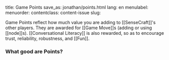 title: Game Points
save_as: jonathan/points.html
lang: en
menulabel:
menuorder:
contentclass: content-issue
slug:

Game Points reflect how much value you are adding to [[SenseCraft]]'s other players. They are awarded for [[Game Move]]s (adding or using [[node]]s). [[Conversational Literacy]] is also rewarded, so as to encourage trust, reliability, robustness, and [[Fun]].

### What good are Points?

